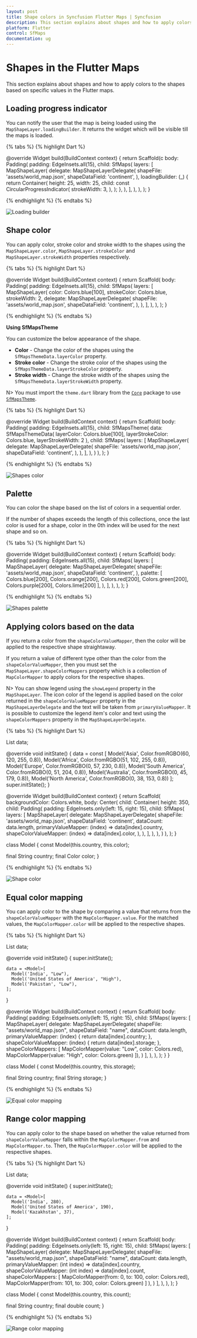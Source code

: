 ```yaml
---
layout: post
title: Shape colors in Syncfusion Flutter Maps | Syncfusion
description: This section explains about shapes and how to apply colors to the shapes based on specific values in the Flutter maps.
platform: Flutter
control: SfMaps
documentation: ug
---
```


# Shapes in the Flutter Maps

This section explains about shapes and how to apply colors to the shapes based on specific values in the Flutter maps.

## Loading progress indicator

You can notify the user that the map is being loaded using the `MapShapeLayer.loadingBuilder`. It returns the widget which will be visible till the maps is loaded. 

{% tabs %}
{% highlight Dart %}

@override
Widget build(BuildContext context) {
   return Scaffold(c
      body: Padding(
        padding: EdgeInsets.all(15),
        child: SfMaps(
          layers: <MapLayer>[
            MapShapeLayer(
              delegate: MapShapeLayerDelegate(
                shapeFile: 'assets/world_map.json',
                shapeDataField: 'continent',
              ),
              loadingBuilder: (_) {
                return Container(
                  height: 25,
                  width: 25,
                  child: const CircularProgressIndicator(
                    strokeWidth: 3,
                  ),
                );
              },
            ),
          ],
        ),
      ),
   );
}

{% endhighlight %}
{% endtabs %}

![Loading builder](images/shape-colors/loading-builder.gif)

## Shape color

You can apply color, stroke color and stroke width to the shapes using the `MapShapeLayer.color`, `MapShapeLayer.strokeColor` and `MapShapeLayer.strokeWidth` properties respectively.

{% tabs %}
{% highlight Dart %}

@override
Widget build(BuildContext context) {
   return Scaffold(
      body: Padding(
        padding: EdgeInsets.all(15),
        child: SfMaps(
          layers: <MapLayer>[
            MapShapeLayer(
              color: Colors.blue[100],
              strokeColor: Colors.blue,
              strokeWidth: 2,
              delegate: MapShapeLayerDelegate(
                shapeFile: 'assets/world_map.json',
                shapeDataField: 'continent',
              ),
            ),
          ],
        ),
      ),
   );
}

{% endhighlight %}
{% endtabs %}

<b>Using SfMapsTheme</b>

You can customize the below appearance of the shape.

* **Color** - Change the color of the shapes using the `SfMapsThemeData.layerColor` property.
* **Stroke color** - Change the stroke color of the shapes using the `SfMapsThemeData.layerStrokeColor` property.
* **Stroke width** - Change the stroke width of the shapes using the `SfMapsThemeData.layerStrokeWidth` property.

N> You must import the `theme.dart` library from the [`Core`](https://pub.dev/packages/syncfusion_flutter_core) package to use [`SfMapsTheme`](https://pub.dev/documentation/syncfusion_flutter_core/latest/theme/SfMapsTheme-class.html).

{% tabs %}
{% highlight Dart %}

@override
Widget build(BuildContext context) {
   return Scaffold(
      body: Padding(
        padding: EdgeInsets.all(15),
        child: SfMapsTheme(
          data: SfMapsThemeData(
            layerColor: Colors.blue[100],
            layerStrokeColor: Colors.blue,
            layerStrokeWidth: 2
          ),
          child: SfMaps(
            layers: <MapLayer>[
              MapShapeLayer(
                delegate: MapShapeLayerDelegate(
                  shapeFile: 'assets/world_map.json',
                  shapeDataField: 'continent',
                ),
              ),
            ],
          ),
        )
      ),
   );
}

{% endhighlight %}
{% endtabs %}

![Shapes color](images/shape-colors/shapes-stroke-color.png)

## Palette

You can color the shape based on the list of colors in a sequential order.

If the number of shapes exceeds the length of this collections, once the last color is used for a shape, color in the 0th index will be used for the next shape and so on.

{% tabs %}
{% highlight Dart %}

@override
Widget build(BuildContext context) {
   return Scaffold(
      body: Padding(
        padding: EdgeInsets.all(15),
        child: SfMaps(
          layers: <MapLayer>[
            MapShapeLayer(
              delegate: MapShapeLayerDelegate(
                shapeFile: 'assets/world_map.json',
                shapeDataField: 'continent',
              ),
              palette: [
                Colors.blue[200],
                Colors.orange[200],
                Colors.red[200],
                Colors.green[200],
                Colors.purple[200],
                Colors.lime[200]
              ],
            ),
          ],
        ),
      ),
   );
}

{% endhighlight %}
{% endtabs %}

![Shapes palette](images/shape-colors/shapes-palette.png)

## Applying colors based on the data

If you return a color from the `shapeColorValueMapper`, then the color will be applied to the respective shape straightaway.

If you return a value of different type other than the color from the `shapeColorValueMapper`, then you must set the `MapShapeLayer.shapeColorMappers` property which is a collection of `MapColorMapper` to apply colors for the respective shapes.

N> You can show legend using the `showLegend` property in the `MapShapeLayer`. The icon color of the legend is applied based on the color returned in the `shapeColorValueMapper` property in the `MapShapeLayerDelegate` and the text will be taken from `primaryValueMapper`. It is possible to customize the legend item's color and text using the `shapeColorMappers` property in the `MapShapeLayerDelegate`.

{% tabs %}
{% highlight Dart %}

List<Model> data;

@override
void initState() {
    data = const <Model>[
      Model('Asia', Color.fromRGBO(60, 120, 255, 0.8)),
      Model('Africa', Color.fromRGBO(51, 102, 255, 0.8)),
      Model('Europe', Color.fromRGBO(0, 57, 230, 0.8)),
      Model('South America', Color.fromRGBO(0, 51, 204, 0.8)),
      Model('Australia', Color.fromRGBO(0, 45, 179, 0.8)),
      Model('North America', Color.fromRGBO(0, 38, 153, 0.8))
    ];
    super.initState();
}

@override
Widget build(BuildContext context) {
    return Scaffold(
      backgroundColor: Colors.white,
      body: Center(
          child: Container(
            height: 350,
            child: Padding(
              padding: EdgeInsets.only(left: 15, right: 15),
              child: SfMaps(
                layers: <MapLayer>[
                  MapShapeLayer(
                    delegate: MapShapeLayerDelegate(
                      shapeFile: 'assets/world_map.json',
                      shapeDataField: 'continent',
                      dataCount: data.length,
                      primaryValueMapper: (index) => data[index].country,
                      shapeColorValueMapper: (index) => data[index].color,
                    ),
                  ),
                ],
              ),
            ),
          )
      ),
  );
}

class Model {
  const Model(this.country, this.color);

  final String country;
  final Color color;
}

{% endhighlight %}
{% endtabs %}

![Shape color](images/shape-colors/shape_color_default.png)

## Equal color mapping

You can apply color to the shape by comparing a value that returns from the `shapeColorValueMapper` with the `MapColorMapper.value`. For the matched values, the `MapColorMapper.color` will be applied to the respective shapes.

{% tabs %}
{% highlight Dart %}

List<Model> data;

@override
void initState() {
    super.initState();

    data = <Model>[
      Model('India', "Low"),
      Model('United States of America', "High"),
      Model('Pakistan', "Low"),
    ];
}

@override
Widget build(BuildContext context) {
    return Scaffold(
        body: Padding(
          padding: EdgeInsets.only(left: 15, right: 15),
          child: SfMaps(
            layers: <MapShapeLayer>[
              MapShapeLayer(
                delegate: MapShapeLayerDelegate(
                    shapeFile: "assets/world_map.json",
                    shapeDataField: "name",
                    dataCount: data.length,
                    primaryValueMapper: (index) {
                      return data[index].country;
                    },
                    shapeColorValueMapper: (index) {
                      return data[index].storage;
                    },
                    shapeColorMappers: [
                      MapColorMapper(value: "Low", color: Colors.red),
                      MapColorMapper(value: "High", color: Colors.green)
                    ]),
              )
            ],
          ),
        ),
    );
  }
}

class Model {
  const Model(this.country, this.storage);

  final String country;
  final String storage;
}

{% endhighlight %}
{% endtabs %}

![Equal color mapping](images/shape-colors/equal_color_mapping.png)

## Range color mapping

You can apply color to the shape based on whether the value returned from `shapeColorValueMapper` falls within the `MapColorMapper.from` and `MapColorMapper.to`. Then, the `MapColorMapper.color` will be applied to the respective shapes.

{% tabs %}
{% highlight Dart %}

List<Model> data;

@override
void initState() {
    super.initState();

    data = <Model>[
      Model('India', 280),
      Model('United States of America', 190),
      Model('Kazakhstan', 37),
    ];
}

@override
Widget build(BuildContext context) {
    return Scaffold(
      body: Padding(
        padding: EdgeInsets.only(left: 15, right: 15),
        child: SfMaps(
          layers: [
            MapShapeLayer(
              delegate: MapShapeLayerDelegate(
                  shapeFile: "assets/world_map.json",
                  shapeDataField: "name",
                  dataCount: data.length,
                  primaryValueMapper: (int index) => data[index].country,
                  shapeColorValueMapper: (int index) => data[index].count,
                  shapeColorMappers: [
                    MapColorMapper(from: 0, to: 100, color: Colors.red),
                    MapColorMapper(from: 101, to: 300, color: Colors.green)
                  ]
               ),
            )
          ],
        ),
      ),
   );
}

class Model {
  const Model(this.country, this.count);

  final String country;
  final double count;
}

{% endhighlight %}
{% endtabs %}

![Range color mapping](images/shape-colors/range_color_mapping.png)